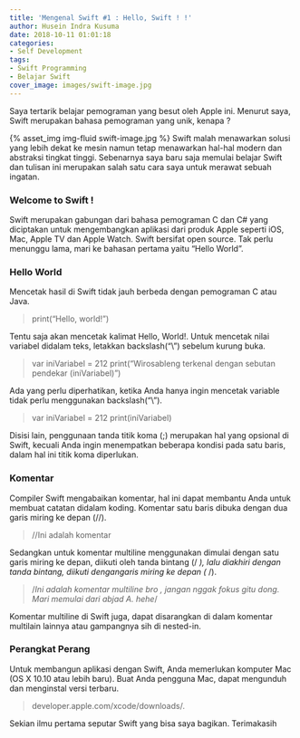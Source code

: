 ```yaml
---
title: 'Mengenal Swift #1 : Hello, Swift ! !'
author: Husein Indra Kusuma
date: 2018-10-11 01:01:18
categories:
- Self Development
tags:
- Swift Programming
- Belajar Swift
cover_image: images/swift-image.jpg
---
```

Saya tertarik belajar pemograman yang besut oleh Apple ini. Menurut saya, Swift merupakan bahasa pemograman yang unik, kenapa ?

<!-- more -->
{% asset_img img-fluid swift-image.jpg %}
Swift malah menawarkan solusi yang lebih dekat ke mesin namun tetap menawarkan hal-hal modern dan abstraksi tingkat tinggi. Sebenarnya saya baru saja memulai belajar Swift dan tulisan ini merupakan salah satu cara saya untuk merawat sebuah ingatan.

### Welcome to Swift !

Swift merupakan gabungan dari bahasa pemograman C dan C# yang diciptakan untuk mengembangkan aplikasi dari produk Apple seperti iOS, Mac, Apple TV dan Apple Watch. Swift bersifat open source. Tak perlu menunggu lama, mari ke bahasan pertama yaitu “Hello World”.
### Hello World

Mencetak hasil di Swift tidak jauh berbeda dengan pemograman C atau Java.

> print(“Hello, world!”)

Tentu saja akan mencetak kalimat Hello, World!. Untuk mencetak nilai variabel didalam teks, letakkan backslash(“\”) sebelum kurung buka.

>var iniVariabel = 212
>print(“Wirosableng terkenal dengan sebutan pendekar \(iniVariabel)”)

Ada yang perlu diperhatikan, ketika Anda hanya ingin mencetak variable tidak perlu menggunakan backslash(“\”).

>var iniVariabel = 212
>print(iniVariabel)

Disisi lain, penggunaan tanda titik koma (;) merupakan hal yang opsional di Swift, kecuali Anda ingin menempatkan beberapa kondisi pada satu baris, dalam hal ini titik koma diperlukan.

### Komentar

Compiler Swift mengabaikan komentar, hal ini dapat membantu Anda untuk membuat catatan didalam koding. Komentar satu baris dibuka dengan dua garis miring ke depan (//).

>//Ini adalah komentar

Sedangkan untuk komentar multiline menggunakan dimulai dengan satu garis miring ke depan, diikuti oleh tanda bintang (/ *), lalu diakhiri dengan tanda bintang, diikuti dengangaris miring ke depan (* /).

>/*Ini adalah komentar multiline bro , jangan nggak fokus gitu dong. Mari memulai dari abjad A. hehe*/

Komentar multiline di Swift juga, dapat disarangkan di dalam komentar multilain lainnya atau gampangnya sih di nested-in.

### Perangkat Perang

Untuk membangun aplikasi dengan Swift, Anda memerlukan komputer Mac (OS X 10.10 atau lebih baru). Buat Anda pengguna Mac, dapat mengunduh dan menginstal versi terbaru.

> developer.apple.com/xcode/downloads/.

Sekian ilmu pertama seputar Swift yang bisa saya bagikan. Terimakasih

